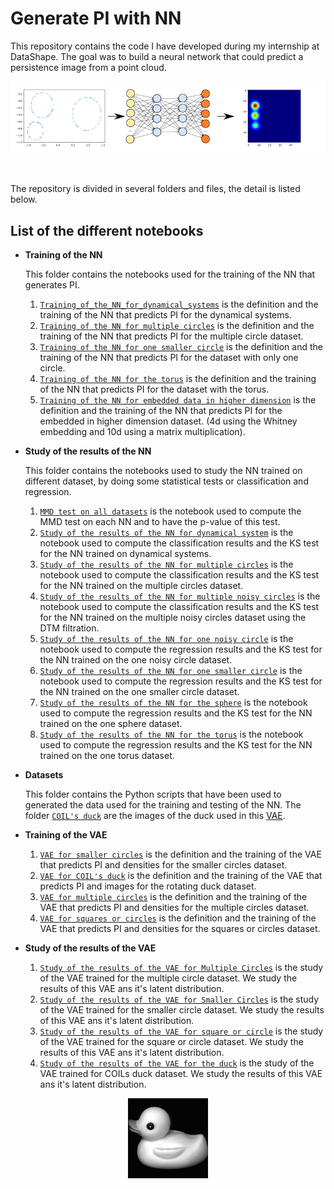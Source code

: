 # Generate PI with NN
This repository contains the code I have developed during my internship at DataShape.
The goal was to build a neural network that could predict a persistence image from a point cloud.

<p align="center">
  <img src="from_PC_to_PI.png">
</p>

<br><br>
The repository is divided in several folders and files, the detail is listed below.

 List of the different notebooks
---

- **Training of the NN**

   This folder contains the notebooks used for the training of the NN that generates PI.
   1.  [`Training_of_the_NN_for_dynamical_systems`](Training_of_the_NN/Training_of_the_NN_for_dynamical_systems.ipynb) is the definition and the training of the NN that predicts PI for the dynamical systems.
   2. [`Training of the NN for multiple circles`](Training_of_the_NN/Training_of_the_NN_for_multiple_circles.ipynb) is the definition and the training of the NN that predicts PI for the multiple circle dataset.
   3. [`Training of the NN for one smaller circle`](Training_of_the_NN/Training_of_the_NN_for_one_smaller_circle.ipynb) is the definition and the training of the NN that predicts PI for the dataset with only one circle.
   4. [`Training of the NN for the torus`](Training_of_the_NN/Training_of_the_NN_for_the_torus.ipynb) is the definition and the training of the NN that predicts PI for the dataset with the torus.
   5. [`Training of the NN for embedded data in higher dimension`](Training_of_the_NN/Training_of_the_NN_for_embedded_data_in_higher_dimension.ipynb) is the definition and the training of the NN that predicts PI for the embedded in higher dimension dataset. (4d using the Whitney embedding and 10d using a matrix multiplication).

- **Study of the results of the NN**

  This folder contains the notebooks used to study the NN trained on different dataset, by doing some statistical tests or classification and regression.
  1. [`MMD test on all datasets`](Study_of_the_results_of_the_NN/MMD_test_on_all_datasets.ipynb) is the notebook used to compute the MMD test on each NN and to have the p-value of this test.
  2. [`Study of the results of the NN for dynamical system`](Study_of_the_results_of_the_NN/Study_of_the_results_of_the_NN_for_dynamical_system.ipynb) is the notebook used to compute the classification results and the KS test for the NN trained on dynamical systems.  
  3. [`Study of the results of the NN for multiple circles`](Study_of_the_results_of_the_NN/Study_of_the_results_of_the_NN_for_multiple_circles.ipynb) is the notebook used to compute the classification results and the KS test for the NN trained on the multiple circles dataset.
  4. [`Study of the results of the NN for multiple noisy circles`](Study_of_the_results_of_the_NN/Study_of_the_results_of_the_NN_for_multiple_noisy_circles.ipynb) is the notebook used to compute the classification results and the KS test for the NN trained on the multiple noisy circles dataset using the DTM filtration.
  5. [`Study of the results of the NN for one noisy circle`](Study_of_the_results_of_the_NN/Study_of_the_results_of_the_NN_for_one_noisy_circle.ipynb) is the notebook used to compute the regression results and the KS test for the NN trained on the one  noisy circle dataset.
  6. [`Study of the results of the NN for one smaller circle`](Study_of_the_results_of_the_NN/Study_of_the_results_of_the_NN_for_one_smaller_circle.ipynb) is the notebook used to compute the regression results and the KS test for the NN trained on the one smaller circle dataset.
  7. [`Study of the results of the NN for the sphere`](Study_of_the_results_of_the_NN/Study_of_the_results_of_the_NN_for_the_sphere.ipynb) is the notebook used to compute the regression results and the KS test for the NN trained on the one sphere dataset.
  8. [`Study of the results of the NN for the torus`](Study_of_the_results_of_the_NN/Study_of_the_results_of_the_NN_for_the_torus.ipynb) is the notebook used to compute the regression results and the KS test for the NN trained on the one torus dataset.

- **Datasets**

  This folder contains the Python scripts that have been used to generated the data used for the training and testing of the NN. The folder [`COIL's duck`](Datasets/COILs_duck/) are the images of the duck used in this [VAE](Training_of_the_VAE/VAE_for_COILs_duck.ipynb).

- **Training of the VAE**
    1. [`VAE for smaller circles`](Training_of_the_VAE/VAE_fo_Smaller_Circles.ipynb) is the definition and the training of the VAE that predicts PI and densities for the smaller circles dataset.
    2. [`VAE for COIL's duck`](Training_of_the_VAE/VAE_for_COILs_duck.ipynb) is the definition and the training of the VAE that predicts PI and images for the rotating duck dataset.
    3. [`VAE for multiple circles`](Training_of_the_VAE/VAE_for_Multiple_Circles.ipynb) is the definition and the training of the VAE that predicts PI and densities for the multiple circles dataset.
    4. [`VAE for squares or circles`](Training_of_the_VAE/VAE_for_Squares_and_Circles.ipynb) is the definition and the training of the VAE that predicts PI and densities for the squares or circles dataset.

- **Study of the results of the VAE**
  1. [`Study of the results of the VAE for Multiple Circles`](Study_of_the_results_of_the_VAE/Study_of_the_results_of_the_VAE_for_Multiple_Circles.ipynb) is the study of the VAE trained for the multiple circle dataset. We study the results of this VAE ans it's latent distribution.
  2. [`Study of the results of the VAE for Smaller Circles`](Study_of_the_results_of_the_VAE/Study_of_the_results_of_the_VAE_for_Smaller_Circles.ipynb) is the study of the VAE trained for the smaller circle dataset. We study the results of this VAE ans it's latent distribution.
  3. [`Study of the results of the VAE for square or circle`](Study_of_the_results_of_the_VAE/Study_of_the_results_of_the_VAE_for_squares_and_circles.ipynb) is the study of the VAE trained for the square or circle dataset. We study the results of this VAE ans it's latent distribution.
  4. [`Study of the results of the VAE for the duck`](Study_of_the_results_of_the_VAE/Study_of_the_results_of_the_VAE_for_the_duck.ipynb) is the study of the VAE trained for COILs duck dataset. We study the results of this VAE ans it's latent distribution.
  
<p align="center">
  <img width="128" height="128" src="Datasets/COILs_duck/duck.gif">
</p>
